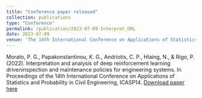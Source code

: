```yaml
---
title: "Conference paper released"
collection: publications
type: "Conference"
permalink: /publication/2023-07-09-Interpret_DRL
date: 2023-07-09
venue: 'The 14th International Conference on Applications of Statistics and Probability in Civil Engineering, ICASP14'
---
```

Morato, P. G., Papakonstantinou, K. G., Andriotis, C. P., Hlaing, N., & Rigo, P. (2022). Interpretation and analysis of deep reinforcement learning driveninspection and maintenance policies for engineering systems. In Proceedings of the 14th International Conference on Applications of Statistics and Probability in Civil Engineering, ICASP14.
[Download paper here](https://www.researchgate.net/publication/372252093)